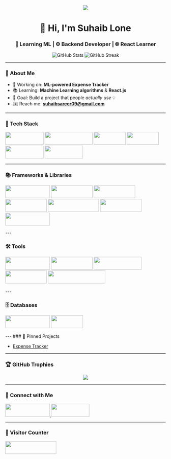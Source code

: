 <!-- Typing Animation -->
<p align="center">
  <img src="https://readme-typing-svg.herokuapp.com?font=Fira+Code&duration=3000&pause=1000&color=61DAFB&center=true&vCenter=true&width=435&lines=Hey+there!+I'm+Suhaib+Lone;ML+Enthusiast+%7C+React+Learner;I+love+building+real-world+projects" />
</p>

<!-- Profile Title -->
<h1 align="center">👋 Hi, I'm Suhaib Lone</h1>
<h3 align="center">🧠 Learning ML | ⚙️ Backend Developer | 🌐 React Learner</h3>

<!-- GitHub Stats -->
<p align="center">
  <img src="https://github-readme-stats.vercel.app/api?username=suhaib-lone&show_icons=true&theme=tokyonight" alt="GitHub Stats" />
  <img src="https://github-readme-streak-stats.herokuapp.com?user=suhaib-lone&theme=tokyonight" alt="GitHub Streak" />
</p>

---

### 🚀 About Me

- 🔭 Working on: **ML-powered Expense Tracker**
- 📚 Learning: **Machine Learning algorithms** & **React.js**
- 🧠 Goal: Build a project that people *actually use* 💡
- ✉️ Reach me: **suhaibsareer09@gmail.com**

---

<h3>💼 Tech Stack</h3>
<p align="left">
  <img src="https://img.shields.io/badge/-Python-05122A?style=flat&logo=python" height="40" width="120" />
  <img src="https://img.shields.io/badge/-JavaScript-05122A?style=flat&logo=javascript" height="40" width="150" />
  <img src="https://img.shields.io/badge/-C-05122A?style=flat&logo=c" height="40" width="100" />
  <img src="https://img.shields.io/badge/-Git-05122A?style=flat&logo=git" height="40" width="100" />
  <img src="https://img.shields.io/badge/-GitHub-05122A?style=flat&logo=github" height="40" width="120" />
  <img src="https://img.shields.io/badge/-Linux-05122A?style=flat&logo=linux" height="40" width="120" />
</p>


---
<h3>📚 Frameworks & Libraries</h3>
<p align="left">
  <img src="https://img.shields.io/badge/-FastAPI-05122A?style=flat&logo=fastapi" height="40" width="140" />
  <img src="https://img.shields.io/badge/-Flask-05122A?style=flat&logo=flask" height="40" width="130" />
  <img src="https://img.shields.io/badge/-Pandas-05122A?style=flat&logo=pandas" height="40" width="130" />
  <img src="https://img.shields.io/badge/-NumPy-05122A?style=flat&logo=numpy" height="40" width="130" />
  <img src="https://img.shields.io/badge/-Scikit--Learn-05122A?style=flat&logo=scikit-learn" height="40" width="160" />
  <img src="https://img.shields.io/badge/-XGBoost-05122A?style=flat&logo=python" height="40" width="130" />
  <img src="https://img.shields.io/badge/-Matplotlib-05122A?style=flat&logo=matplotlib" height="40" width="140" />
</p>
---
<h3>🛠 Tools</h3>
<p align="left">
  <img src="https://img.shields.io/badge/-Postman-05122A?style=flat&logo=postman" height="40" width="140" />
  <img src="https://img.shields.io/badge/-Jupyter-05122A?style=flat&logo=jupyter" height="40" width="130" />
  <img src="https://img.shields.io/badge/-VSCode-05122A?style=flat&logo=visual-studio-code" height="40" width="150" />
  <img src="https://img.shields.io/badge/-ChatGPT-05122A?style=flat&logo=openai" height="40" width="130" />
  <img src="https://img.shields.io/badge/-GitHub%20Copilot-05122A?style=flat&logo=githubcopilot" height="40" width="180" />
</p>
---
<h3>🗄️ Databases</h3>
<p align="left">
  <img src="https://img.shields.io/badge/-MongoDB-05122A?style=flat&logo=mongodb" height="40" width="140" />
  <img src="https://img.shields.io/badge/-SQL-05122A?style=flat&logo=mysql" height="40" width="100" />
</p>
---
### 📌 Pinned Projects

- [Expense Tracker](https://github.com/suhaib-lone/expense-tracker)

---

### 🏆 GitHub Trophies

<p align="center">
  <img src="https://github-profile-trophy.vercel.app/?username=suhaib-lone&theme=onedark&margin-w=10&margin-h=15" />
</p>

---


<h3>🤝 Connect with Me</h3>
<p align="left">
  <a href="https://linkedin.com/in/suhaibsareer">
    <img src="https://img.shields.io/badge/-LinkedIn-blue?logo=linkedin&style=flat-square" height="40" width="140" />
  </a>
  <a href="mailto:suhaibsareer09@gmail.com">
    <img src="https://img.shields.io/badge/-Gmail-red?logo=gmail&style=flat-square" height="40" width="120" />
  </a>
</p>


---


<h3>👀 Visitor Counter</h3>
<p align="left">
  <img src="https://visitor-badge.laobi.icu/badge?page_id=suhaib-lone.suhaib-lone" height="40" width="160" />
</p>

